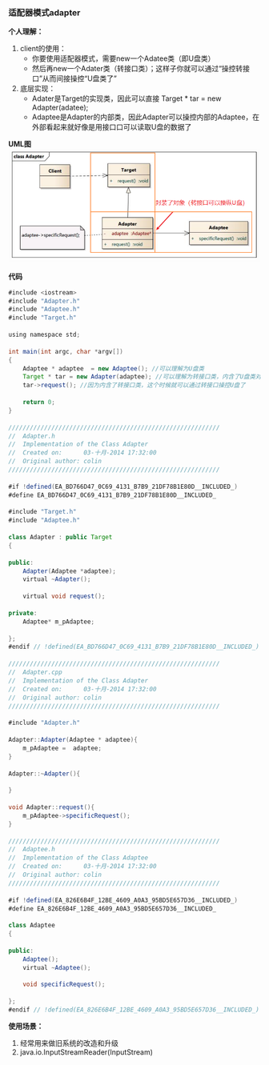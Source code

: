 
### 适配器模式adapter

**个人理解：**
1. client的使用：
	- 你要使用适配器模式，需要new一个Adatee类（即U盘类）
	- 然后再new一个Adater类（转接口类）；这样子你就可以通过“操控转接口”从而间接操控“U盘类了”
2. 底层实现：
	- Adater是Target的实现类，因此可以直接 Target * tar = new Adapter(adatee);
	- Adaptee是Adapter的内部类，因此Adapter可以操控内部的Adaptee，在外部看起来就好像是用接口口可以读取U盘的数据了

**UML图**
![](图片/适配器模式_UML.png)

**代码**
```java
#include <iostream>
#include "Adapter.h"
#include "Adaptee.h"
#include "Target.h"

using namespace std;

int main(int argc, char *argv[])
{
	Adaptee * adaptee  = new Adaptee(); //可以理解为U盘类
	Target * tar = new Adapter(adaptee); //可以理解为转接口类，内含了U盘类对象
	tar->request(); //因为内含了转接口类，这个时候就可以通过转接口操控U盘了
	
	return 0;
}

///////////////////////////////////////////////////////////
//  Adapter.h
//  Implementation of the Class Adapter
//  Created on:      03-十月-2014 17:32:00
//  Original author: colin
///////////////////////////////////////////////////////////

#if !defined(EA_BD766D47_0C69_4131_B7B9_21DF78B1E80D__INCLUDED_)
#define EA_BD766D47_0C69_4131_B7B9_21DF78B1E80D__INCLUDED_

#include "Target.h"
#include "Adaptee.h"

class Adapter : public Target
{

public:
	Adapter(Adaptee *adaptee);
	virtual ~Adapter();

	virtual void request();

private:
	Adaptee* m_pAdaptee;

};
#endif // !defined(EA_BD766D47_0C69_4131_B7B9_21DF78B1E80D__INCLUDED_)

///////////////////////////////////////////////////////////
//  Adapter.cpp
//  Implementation of the Class Adapter
//  Created on:      03-十月-2014 17:32:00
//  Original author: colin
///////////////////////////////////////////////////////////

#include "Adapter.h"

Adapter::Adapter(Adaptee * adaptee){
	m_pAdaptee =  adaptee;
}

Adapter::~Adapter(){

}

void Adapter::request(){
	m_pAdaptee->specificRequest();
}

///////////////////////////////////////////////////////////
//  Adaptee.h
//  Implementation of the Class Adaptee
//  Created on:      03-十月-2014 17:32:00
//  Original author: colin
///////////////////////////////////////////////////////////

#if !defined(EA_826E6B4F_12BE_4609_A0A3_95BD5E657D36__INCLUDED_)
#define EA_826E6B4F_12BE_4609_A0A3_95BD5E657D36__INCLUDED_

class Adaptee
{

public:
	Adaptee();
	virtual ~Adaptee();

	void specificRequest();

};
#endif // !defined(EA_826E6B4F_12BE_4609_A0A3_95BD5E657D36__INCLUDED_)

```

**使用场景：**
1. 经常用来做旧系统的改造和升级
2. java.io.InputStreamReader(InputStream)
